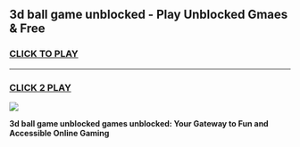 
## 3d ball game unblocked - Play Unblocked Gmaes & Free
<h3>
<a href="https://news.freeplayer.one?title=3d_ball_game_unblocked&ref=23F">CLICK TO PLAY</a></h3>
<hr>

<h3>
<a href="https://news.freeplayer.one?title=3d_ball_game_unblocked&ref=23F">CLICK 2 PLAY</a>
  
</h3>

<a href="https://news.freeplayer.one?title=3d_ball_game_unblocked&ref=23F/"><img src="https://clearcache.store/games.png"></a>


**3d ball game unblocked games unblocked: Your Gateway to Fun and Accessible Online Gaming**
